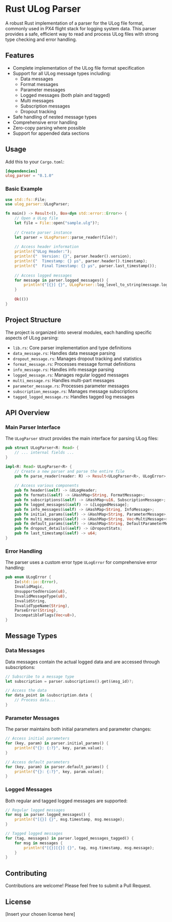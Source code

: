 # Rust ULog Parser

A robust Rust implementation of a parser for the ULog file format, commonly used in PX4 flight stack for logging system data. This parser provides a safe, efficient way to read and process ULog files with strong type checking and error handling.

## Features

- Complete implementation of the ULog file format specification
- Support for all ULog message types including:
  - Data messages
  - Format messages
  - Parameter messages
  - Logged messages (both plain and tagged)
  - Multi messages
  - Subscription messages
  - Dropout tracking
- Safe handling of nested message types
- Comprehensive error handling
- Zero-copy parsing where possible
- Support for appended data sections

## Usage

Add this to your `Cargo.toml`:

```toml
[dependencies]
ulog_parser = "0.1.0"
```

### Basic Example

```rust
use std::fs::File;
use ulog_parser::ULogParser;

fn main() -> Result<(), Box<dyn std::error::Error>> {
    // Open a ULog file
    let file = File::open("sample.ulg")?;
    
    // Create parser instance
    let parser = ULogParser::parse_reader(file)?;
    
    // Access header information
    println!("ULog Header:");
    println!("  Version: {}", parser.header().version);
    println!("  Timestamp: {} μs", parser.header().timestamp);
    println!("  Final Timestamp: {} μs", parser.last_timestamp());
    
    // Access logged messages
    for message in parser.logged_messages() {
        println!("[{}] {}", ULogParser::log_level_to_string(message.log_level), message.message);
    }
    
    Ok(())
}
```

## Project Structure

The project is organized into several modules, each handling specific aspects of ULog parsing:

- `lib.rs`: Core parser implementation and type definitions
- `data_message.rs`: Handles data message parsing
- `dropout_message.rs`: Manages dropout tracking and statistics
- `format_message.rs`: Processes message format definitions
- `info_message.rs`: Handles info message parsing
- `logged_message.rs`: Manages regular logged messages
- `multi_message.rs`: Handles multi-part messages
- `parameter_message.rs`: Processes parameter messages
- `subscription_message.rs`: Manages message subscriptions
- `tagged_logged_message.rs`: Handles tagged log messages

## API Overview

### Main Parser Interface

The `ULogParser` struct provides the main interface for parsing ULog files:

```rust
pub struct ULogParser<R: Read> {
    // ... internal fields ...
}

impl<R: Read> ULogParser<R> {
    // Create a new parser and parse the entire file
    pub fn parse_reader(reader: R) -> Result<ULogParser<R>, ULogError>;
    
    // Access various components
    pub fn header(&self) -> &ULogHeader;
    pub fn formats(&self) -> &HashMap<String, FormatMessage>;
    pub fn subscriptions(&self) -> &HashMap<u16, SubscriptionMessage>;
    pub fn logged_messages(&self) -> &[LoggedMessage];
    pub fn info_messages(&self) -> &HashMap<String, InfoMessage>;
    pub fn initial_params(&self) -> &HashMap<String, ParameterMessage>;
    pub fn multi_messages(&self) -> &HashMap<String, Vec<MultiMessage>>;
    pub fn default_params(&self) -> &HashMap<String, DefaultParameterMessage>;
    pub fn dropout_details(&self) -> &DropoutStats;
    pub fn last_timestamp(&self) -> u64;
}
```

### Error Handling

The parser uses a custom error type `ULogError` for comprehensive error handling:

```rust
pub enum ULogError {
    Io(std::io::Error),
    InvalidMagic,
    UnsupportedVersion(u8),
    InvalidMessageType(u8),
    InvalidString,
    InvalidTypeName(String),
    ParseError(String),
    IncompatibleFlags(Vec<u8>),
}
```

## Message Types

### Data Messages

Data messages contain the actual logged data and are accessed through subscriptions:

```rust
// Subscribe to a message type
let subscription = parser.subscriptions().get(&msg_id)?;

// Access the data
for data_point in &subscription.data {
    // Process data...
}
```

### Parameter Messages

The parser maintains both initial parameters and parameter changes:

```rust
// Access initial parameters
for (key, param) in parser.initial_params() {
    println!("{}: {:?}", key, param.value);
}

// Access default parameters
for (key, param) in parser.default_params() {
    println!("{}: {:?}", key, param.value);
}
```

### Logged Messages

Both regular and tagged logged messages are supported:

```rust
// Regular logged messages
for msg in parser.logged_messages() {
    println!("[{}] {}", msg.timestamp, msg.message);
}

// Tagged logged messages
for (tag, messages) in parser.logged_messages_tagged() {
    for msg in messages {
        println!("[{}][{}] {}", tag, msg.timestamp, msg.message);
    }
}
```

## Contributing

Contributions are welcome! Please feel free to submit a Pull Request.

## License

[Insert your chosen license here]
